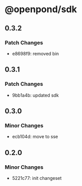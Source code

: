 # @openpond/sdk

## 0.3.2

### Patch Changes

- e8698f9: removed bin

## 0.3.1

### Patch Changes

- 9bb1a4b: updated sdk

## 0.3.0

### Minor Changes

- ecb104d: move to sse

## 0.2.0

### Minor Changes

- 5221c77: init changeset
